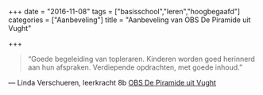 +++
date = "2016-11-08"
tags = ["basisschool","leren","hoogbegaafd"]
categories = ["Aanbeveling"]
title = "Aanbeveling van OBS De Piramide uit Vught"

+++

> “Goede begeleiding van topleraren. Kinderen worden goed herinnerd aan hun afspraken. Verdiepende opdrachten, met goede inhoud.”

 — Linda Verschueren, leerkracht 8b [OBS De Piramide uit Vught](https://obs-de-piramide.nl)
